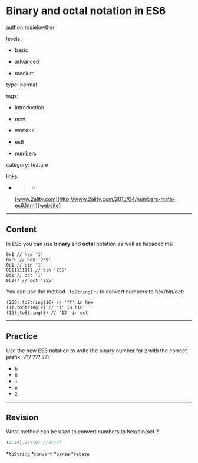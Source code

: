 # Binary and octal notation in ES6
author: rosielowther

levels:

  - basic

  - advanced

  - medium

type: normal

tags:

  - introduction

  - new

  - workout

  - es6

  - numbers

category: feature

links:

  - >-
    [www.2ality.com](http://www.2ality.com/2015/04/numbers-math-es6.html){website}

---
## Content

In ES6 you can use **binary** and **octal** notation as well as hexadecimal:
```
0x1 // hex '1'
0xFF // hex '255'
0b1 // bin '1'
0B11111111 // bin '255'
0o1 // oct '1'
0O377 // oct '255'
```

You can use the method `.toString(r)` to convert numbers to hex/bin/oct:

```
(255).toString(16) // 'ff' in hex
(1).toString(2) // '1' in bin
(10).toString(8) // '12' in oct
```

---
## Practice

Use the new ES6 notation to write the binary number for `2` with the correct prefix:
??? ??? ???

* `b`
* `0`
* `1`
* `o`
* `2`
---
## Revision

What method can be used to convert numbers to hex/bin/oct ?
```javascript
(3.14).???(8) //octal
```

*`toString`
*`convert`
*`parse`
*`rebase`
